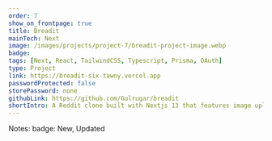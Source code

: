```yaml
---
order: 7
show_on_frontpage: true
title: Breadit
mainTech: Next
image: /images/projects/project-7/breadit-project-image.webp
badge:
tags: [Next, React, TailwindCSS, Typescript, Prisma, OAuth]
type: Project
link: https://breadit-six-tawny.vercel.app
passwordProtected: false
storePassword: none
githubLink: https://github.com/Gulrugar/breadit
shortIntro: A Reddit clone built with Nextjs 13 that features image uploads, a rich text editor, infinite scrolling and a comment section.
---
```


Notes:
badge: New, Updated
